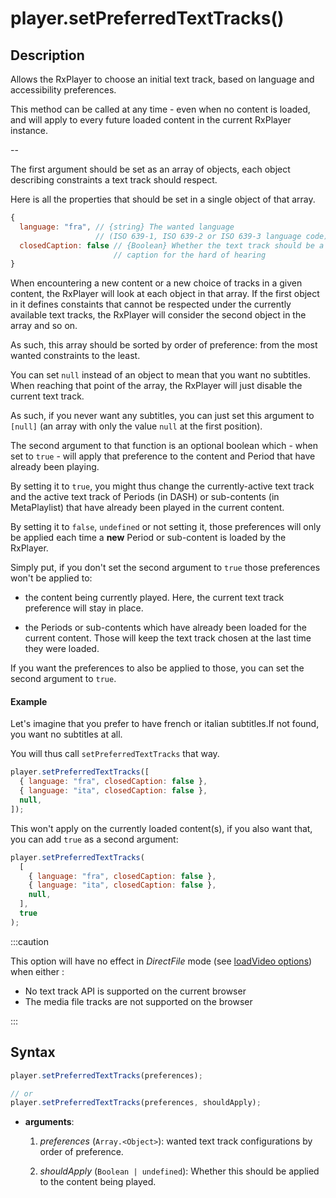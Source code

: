 # player.setPreferredTextTracks()

## Description

Allows the RxPlayer to choose an initial text track, based on language
and accessibility preferences.

This method can be called at any time - even when no content is loaded, and will
apply to every future loaded content in the current RxPlayer instance.

--

The first argument should be set as an array of objects, each object describing
constraints a text track should respect.

Here is all the properties that should be set in a single object of that array.

```js
{
  language: "fra", // {string} The wanted language
                   // (ISO 639-1, ISO 639-2 or ISO 639-3 language code)
  closedCaption: false // {Boolean} Whether the text track should be a closed
                       // caption for the hard of hearing
}
```

When encountering a new content or a new choice of tracks in a given content,
the RxPlayer will look at each object in that array.
If the first object in it defines constaints that cannot be respected under the
currently available text tracks, the RxPlayer will consider the second object
in the array and so on.

As such, this array should be sorted by order of preference: from the most
wanted constraints to the least.

You can set `null` instead of an object to mean that you want no subtitles.
When reaching that point of the array, the RxPlayer will just disable the
current text track.

As such, if you never want any subtitles, you can just set this argument to
`[null]` (an array with only the value `null` at the first position).

The second argument to that function is an optional boolean which - when set
to `true` - will apply that preference to the content and Period that have
already been playing.

By setting it to `true`, you might thus change the currently-active text track
and the active text track of Periods (in DASH) or sub-contents (in
MetaPlaylist) that have already been played in the current content.

By setting it to `false`, `undefined` or not setting it, those preferences will
only be applied each time a **new** Period or sub-content is loaded by the
RxPlayer.

Simply put, if you don't set the second argument to `true` those preferences
won't be applied to:

- the content being currently played.
  Here, the current text track preference will stay in place.

- the Periods or sub-contents which have already been loaded for the current
  content.
  Those will keep the text track chosen at the last time they were loaded.

If you want the preferences to also be applied to those, you can set the second
argument to `true`.

#### Example

Let's imagine that you prefer to have french or italian subtitles.If not found,
you want no subtitles at all.

You will thus call `setPreferredTextTracks` that way.

```js
player.setPreferredTextTracks([
  { language: "fra", closedCaption: false },
  { language: "ita", closedCaption: false },
  null,
]);
```

This won't apply on the currently loaded content(s), if you also want that, you
can add `true` as a second argument:

```js
player.setPreferredTextTracks(
  [
    { language: "fra", closedCaption: false },
    { language: "ita", closedCaption: false },
    null,
  ],
  true
);
```

:::caution

This option will have no effect in _DirectFile_ mode
(see [loadVideo options](../Loading_a_Content.md#transport)) when either :

- No text track API is supported on the current browser
- The media file tracks are not supported on the browser

:::

## Syntax

```js
player.setPreferredTextTracks(preferences);

// or
player.setPreferredTextTracks(preferences, shouldApply);
```

 - **arguments**:

   1. _preferences_ (`Array.<Object>`): wanted text track configurations by
      order of preference.

   2. _shouldApply_ (`Boolean | undefined`): Whether this should be applied to the
      content being played.
